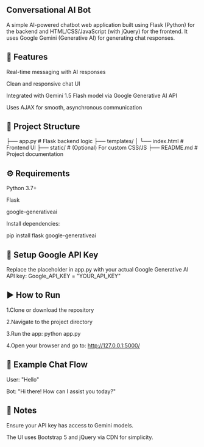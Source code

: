 ## Conversational AI Bot 

A simple AI-powered chatbot web application built using Flask (Python) for the backend and HTML/CSS/JavaScript (with jQuery) for the frontend. It uses Google Gemini (Generative AI) for generating chat responses.

## 🚀 Features

Real-time messaging with AI responses

Clean and responsive chat UI

Integrated with Gemini 1.5 Flash model via Google Generative AI API

Uses AJAX for smooth, asynchronous communication

## 📁 Project Structure

├── app.py             # Flask backend logic
├── templates/
│   └── index.html     # Frontend UI
├── static/            # (Optional) For custom CSS/JS
├── README.md          # Project documentation

## ⚙️ Requirements

Python 3.7+

Flask

google-generativeai

Install dependencies:

pip install flask google-generativeai

## 🔑 Setup Google API Key

Replace the placeholder in app.py with your actual Google Generative AI API key:
Google_API_KEY = "YOUR_API_KEY"

## ▶️ How to Run

1.Clone or download the repository

2.Navigate to the project directory

3.Run the app:
python app.py

4.Open your browser and go to: http://127.0.0.1:5000/

## 💬 Example Chat Flow

User: "Hello"

Bot: "Hi there! How can I assist you today?"

## 📌 Notes

Ensure your API key has access to Gemini models.

The UI uses Bootstrap 5 and jQuery via CDN for simplicity.



